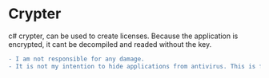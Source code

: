 # Crypter
c# crypter, can be used to create licenses.
Because the application is encrypted, it cant be decompiled and readed without the key.

```diff
- I am not responsible for any damage.
- It is not my intention to hide applications from antivirus. This is for learning purposes only.
```

